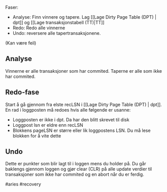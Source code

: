 Faser:
*	Analyse: Finn vinnere og tapere. Lag [[Lage Dirty Page Table (DPT) | dpt]] og [[Lage transaksjonstabell (TT)|TT]]
*	Redo: Redo alle vinnerne
*	Undo: reversere alle tapertransaksjonene.

(Kan være feil)

## Analyse
Vinnerne er alle transaksjoner som har commited.
Taperne er alle som ikke har commited.

## Redo-fase
Start å gå gjennom fra elste recLSN i [[Lage Dirty Page Table (DPT) | dpt]]. En rad i loggposten må redoes hvis alle følgende er usanne:

* Loggposten er ikke i dpt. Da har den blitt skrevet til disk
* Loggpost lsn er eldre enn recLSN
* Blokkens pageLSN er større eller lik loggpostens LSN. Du må lese blokken for å vite dette

## Undo
Dette er punkter som blir lagt til i loggen mens du holder på. Du går baklengs gjennom loggen og gjør clear (CLR) på alle update verdier til transaksjoner som ikke har commited og en abort når du er ferdig.

#aries #recovery